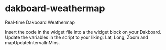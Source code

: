 # dakboard-weathermap
Real-time Dakboard Weathermap

Insert the code in the widget file into a the widget block on your Dakboard. 
Update the variables in the script to your liking: Lat, Long, Zoom and mapUpdateIntervalInMins. 
